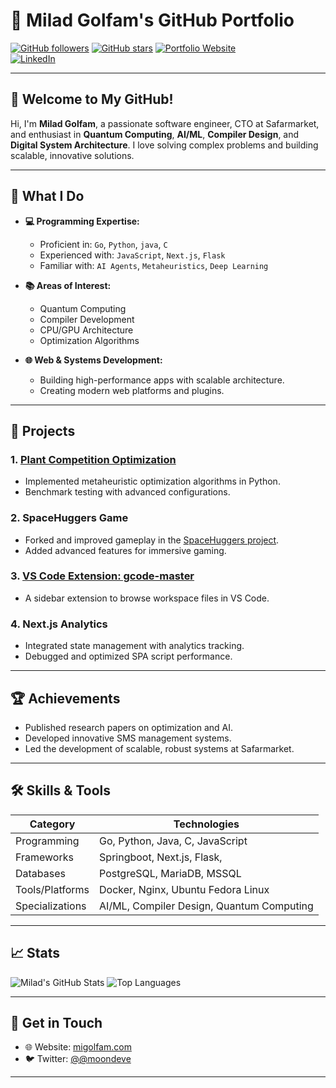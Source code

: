 # 🚀 **Milad Golfam's GitHub Portfolio**

[![GitHub followers](https://img.shields.io/github/followers/mgolfam?style=social)](https://github.com/mgolfam)
[![GitHub stars](https://img.shields.io/github/stars/mgolfam?style=social)](https://github.com/mgolfam)
[![Portfolio Website](https://img.shields.io/badge/Portfolio-Visit%20Website-blue)](https://github.com/mgolfam)  
[![LinkedIn](https://img.shields.io/badge/LinkedIn-Connect-blue)](https://www.linkedin.com/in/miladgolfam)

---

## 👋 **Welcome to My GitHub!**

Hi, I'm **Milad Golfam**, a passionate software engineer, CTO at Safarmarket, and enthusiast in **Quantum Computing**, **AI/ML**, **Compiler Design**, and **Digital System Architecture**. I love solving complex problems and building scalable, innovative solutions.

---

## 🔧 **What I Do**

- **💻 Programming Expertise:**
  - Proficient in: `Go`, `Python`, `java`, `C`
  - Experienced with: `JavaScript`, `Next.js`, `Flask`
  - Familiar with: `AI Agents`, `Metaheuristics`, `Deep Learning`

- **📚 Areas of Interest:**
  - Quantum Computing
  - Compiler Development
  - CPU/GPU Architecture
  - Optimization Algorithms

- **🌐 Web & Systems Development:**
  - Building high-performance apps with scalable architecture.
  - Creating modern web platforms and plugins.

---

## 📂 **Projects**

### 1. **[Plant Competition Optimization](https://github.com/mgolfam/plant-competition-optimization)**
   - Implemented metaheuristic optimization algorithms in Python.
   - Benchmark testing with advanced configurations.

### 2. **SpaceHuggers Game**
   - Forked and improved gameplay in the [SpaceHuggers project](https://github.com/KilledByAPixel/SpaceHuggers).
   - Added advanced features for immersive gaming.

### 3. **[VS Code Extension: gcode-master](https://github.com/mgolfam/gcode-master)**
   - A sidebar extension to browse workspace files in VS Code.

### 4. **Next.js Analytics**
   - Integrated state management with analytics tracking.
   - Debugged and optimized SPA script performance.

---

## 🏆 **Achievements**

- Published research papers on optimization and AI.
- Developed innovative SMS management systems.
- Led the development of scalable, robust systems at Safarmarket.

---

## 🛠 **Skills & Tools**

| **Category**    | **Technologies**                   |
|------------------|------------------------------------|
| Programming      | Go, Python, Java, C, JavaScript   |
| Frameworks       | Springboot, Next.js, Flask,       |
| Databases        | PostgreSQL, MariaDB, MSSQL        |
| Tools/Platforms  | Docker, Nginx, Ubuntu Fedora Linux|
| Specializations  | AI/ML, Compiler Design, Quantum Computing |

---

## 📈 **Stats**

![Milad's GitHub Stats](https://github-readme-stats.vercel.app/api?username=mgolfam&show_icons=true&theme=radical)
![Top Languages](https://github-readme-stats.vercel.app/api/top-langs/?username=mgolfam&layout=compact&theme=radical)

---

## 📩 **Get in Touch**

- 🌐 Website: [migolfam.com](https://github.com/mgolfam)
- 🐦 Twitter: [@@moondeve](https://x.com/moondeve)

---
